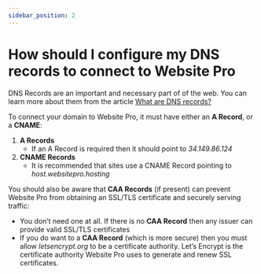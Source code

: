 ```yaml
---
sidebar_position: 2
---
```


# How should I configure my DNS records to connect to Website Pro
DNS Records are an important and necessary part of of the web. You can learn more about them from the article [What are DNS records?](./what-are-dns-records)

To connect your domain to Website Pro, it must have either an **A Record**, or a **CNAME**:

1.  **A Records**
    * If an A Record is required then it should point to _34.149.86.124_
2.  **CNAME Records**
    * It is recommended that sites use a CNAME Record pointing to _host.websitepro.hosting_

You should also be aware that **CAA Records** (if present) can prevent Website Pro from obtaining an SSL/TLS certificate and securely serving traffic:

*   You don’t need one at all. If there is no **CAA Record** then any issuer can provide valid SSL/TLS certificates
*   If you do want to a **CAA Record** (which is more secure) then you must allow _letsencrypt.org_ to be a certificate authority. Let’s Encrypt is the certificate authority Website Pro uses to generate and renew SSL certificates.